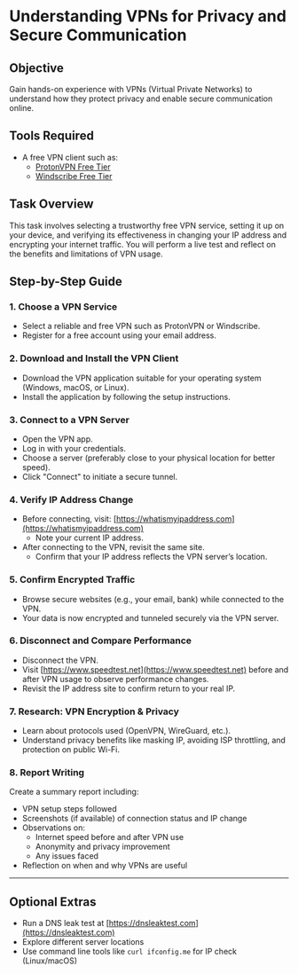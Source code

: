 
# Understanding VPNs for Privacy and Secure Communication

## Objective  
Gain hands-on experience with VPNs (Virtual Private Networks) to understand how they protect privacy and enable secure communication online.

## Tools Required  
- A free VPN client such as:
  - [ProtonVPN Free Tier](https://protonvpn.com)
  - [Windscribe Free Tier](https://windscribe.com)

## Task Overview  
This task involves selecting a trustworthy free VPN service, setting it up on your device, and verifying its effectiveness in changing your IP address and encrypting your internet traffic. You will perform a live test and reflect on the benefits and limitations of VPN usage.


## Step-by-Step Guide

### 1. Choose a VPN Service  
- Select a reliable and free VPN such as ProtonVPN or Windscribe.
- Register for a free account using your email address.

### 2. Download and Install the VPN Client  
- Download the VPN application suitable for your operating system (Windows, macOS, or Linux).
- Install the application by following the setup instructions.

### 3. Connect to a VPN Server  
- Open the VPN app.
- Log in with your credentials.
- Choose a server (preferably close to your physical location for better speed).
- Click "Connect" to initiate a secure tunnel.

### 4. Verify IP Address Change  
- Before connecting, visit: [https://whatismyipaddress.com](https://whatismyipaddress.com)
  - Note your current IP address.
- After connecting to the VPN, revisit the same site.
  - Confirm that your IP address reflects the VPN server’s location.

### 5. Confirm Encrypted Traffic  
- Browse secure websites (e.g., your email, bank) while connected to the VPN.
- Your data is now encrypted and tunneled securely via the VPN server.

### 6. Disconnect and Compare Performance  
- Disconnect the VPN.
- Visit [https://www.speedtest.net](https://www.speedtest.net) before and after VPN usage to observe performance changes.
- Revisit the IP address site to confirm return to your real IP.

### 7. Research: VPN Encryption & Privacy  
- Learn about protocols used (OpenVPN, WireGuard, etc.).
- Understand privacy benefits like masking IP, avoiding ISP throttling, and protection on public Wi-Fi.

### 8. Report Writing  
Create a summary report including:
- VPN setup steps followed
- Screenshots (if available) of connection status and IP change
- Observations on:
  - Internet speed before and after VPN use
  - Anonymity and privacy improvement
  - Any issues faced
- Reflection on when and why VPNs are useful

---

## Optional Extras  
- Run a DNS leak test at [https://dnsleaktest.com](https://dnsleaktest.com)
- Explore different server locations
- Use command line tools like `curl ifconfig.me` for IP check (Linux/macOS)



